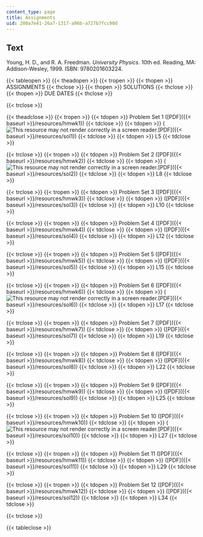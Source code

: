 ```yaml
---
content_type: page
title: Assignments
uid: 200a7e41-26a7-1317-a96b-a727b7fcc90d
---
```


Text
----

Young, H. D., and R. A. Freedman. _University Physics_. 10th ed. Reading, MA: Addison-Wesley, 1999. ISBN: 9780201603224.

{{< tableopen >}}
{{< theadopen >}}
{{< tropen >}}
{{< thopen >}}
ASSIGNMENTS
{{< thclose >}}
{{< thopen >}}
SOLUTIONS
{{< thclose >}}
{{< thopen >}}
DUE DATES
{{< thclose >}}

{{< trclose >}}

{{< theadclose >}}
{{< tropen >}}
{{< tdopen >}}
Problem Set 1 ([PDF]({{< baseurl >}}/resources/hmwk1))
{{< tdclose >}}
{{< tdopen >}}
(![This resource may not render correctly in a screen reader.](/images/inacessible.gif)[PDF]({{< baseurl >}}/resources/sol1))
{{< tdclose >}}
{{< tdopen >}}
L5
{{< tdclose >}}

{{< trclose >}}
{{< tropen >}}
{{< tdopen >}}
Problem Set 2 ([PDF]({{< baseurl >}}/resources/hmwk2))
{{< tdclose >}}
{{< tdopen >}}
(![This resource may not render correctly in a screen reader.](/images/inacessible.gif)[PDF]({{< baseurl >}}/resources/sol2))
{{< tdclose >}}
{{< tdopen >}}
L8
{{< tdclose >}}

{{< trclose >}}
{{< tropen >}}
{{< tdopen >}}
Problem Set 3 ([PDF]({{< baseurl >}}/resources/hmwk3))
{{< tdclose >}}
{{< tdopen >}}
([PDF]({{< baseurl >}}/resources/sol3))
{{< tdclose >}}
{{< tdopen >}}
L10
{{< tdclose >}}

{{< trclose >}}
{{< tropen >}}
{{< tdopen >}}
Problem Set 4 ([PDF]({{< baseurl >}}/resources/hmwk4))
{{< tdclose >}}
{{< tdopen >}}
([PDF]({{< baseurl >}}/resources/sol4))
{{< tdclose >}}
{{< tdopen >}}
L12
{{< tdclose >}}

{{< trclose >}}
{{< tropen >}}
{{< tdopen >}}
Problem Set 5 ([PDF]({{< baseurl >}}/resources/hmwk5))
{{< tdclose >}}
{{< tdopen >}}
([PDF]({{< baseurl >}}/resources/sol5))
{{< tdclose >}}
{{< tdopen >}}
L15
{{< tdclose >}}

{{< trclose >}}
{{< tropen >}}
{{< tdopen >}}
Problem Set 6 ([PDF]({{< baseurl >}}/resources/hmwk6))
{{< tdclose >}}
{{< tdopen >}}
(![This resource may not render correctly in a screen reader.](/images/inacessible.gif)[PDF]({{< baseurl >}}/resources/sol6))
{{< tdclose >}}
{{< tdopen >}}
L17
{{< tdclose >}}

{{< trclose >}}
{{< tropen >}}
{{< tdopen >}}
Problem Set 7 ([PDF]({{< baseurl >}}/resources/hmwk7))
{{< tdclose >}}
{{< tdopen >}}
([PDF]({{< baseurl >}}/resources/sol7))
{{< tdclose >}}
{{< tdopen >}}
L19
{{< tdclose >}}

{{< trclose >}}
{{< tropen >}}
{{< tdopen >}}
Problem Set 8 ([PDF]({{< baseurl >}}/resources/hmwk8))
{{< tdclose >}}
{{< tdopen >}}
([PDF]({{< baseurl >}}/resources/sol8))
{{< tdclose >}}
{{< tdopen >}}
L22
{{< tdclose >}}

{{< trclose >}}
{{< tropen >}}
{{< tdopen >}}
Problem Set 9 ([PDF]({{< baseurl >}}/resources/hmwk9))
{{< tdclose >}}
{{< tdopen >}}
([PDF]({{< baseurl >}}/resources/sol9))
{{< tdclose >}}
{{< tdopen >}}
L25
{{< tdclose >}}

{{< trclose >}}
{{< tropen >}}
{{< tdopen >}}
Problem Set 10 ([PDF]({{< baseurl >}}/resources/hmwk10))
{{< tdclose >}}
{{< tdopen >}}
(![This resource may not render correctly in a screen reader.](/images/inacessible.gif)[PDF]({{< baseurl >}}/resources/sol10))
{{< tdclose >}}
{{< tdopen >}}
L27
{{< tdclose >}}

{{< trclose >}}
{{< tropen >}}
{{< tdopen >}}
Problem Set 11 ([PDF]({{< baseurl >}}/resources/hmwk11))
{{< tdclose >}}
{{< tdopen >}}
([PDF]({{< baseurl >}}/resources/sol11))
{{< tdclose >}}
{{< tdopen >}}
L29
{{< tdclose >}}

{{< trclose >}}
{{< tropen >}}
{{< tdopen >}}
Problem Set 12 ([PDF]({{< baseurl >}}/resources/hmwk12))
{{< tdclose >}}
{{< tdopen >}}
([PDF]({{< baseurl >}}/resources/sol12))
{{< tdclose >}}
{{< tdopen >}}
L34
{{< tdclose >}}

{{< trclose >}}

{{< tableclose >}}